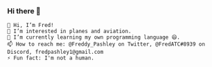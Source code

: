 ### Hi there 👋

<!--
**FreddyPashley/FreddyPashley** is a ✨ _special_ ✨ repository because its `README.md` (this file) appears on your GitHub profile.

Here are some ideas to get you started:

- 🔭 I’m currently working on ...
- 🌱 I’m currently learning ...
- 👯 I’m looking to collaborate on ...
- 🤔 I’m looking for help with ...
- 💬 Ask me about ...
- 📫 How to reach me: ...
- 😄 Pronouns: ...
- ⚡ Fun fact: ...
-->
    👋 Hi, I’m Fred!
    👀 I’m interested in planes and aviation.
    🌱 I’m currently learning my own programming language 😄.
    📫 How to reach me: @Freddy_Pashley on Twitter, @FredATC#8939 on Discord, fredpashley1@gmail.com
    ⚡ Fun fact: I'm not a human.
